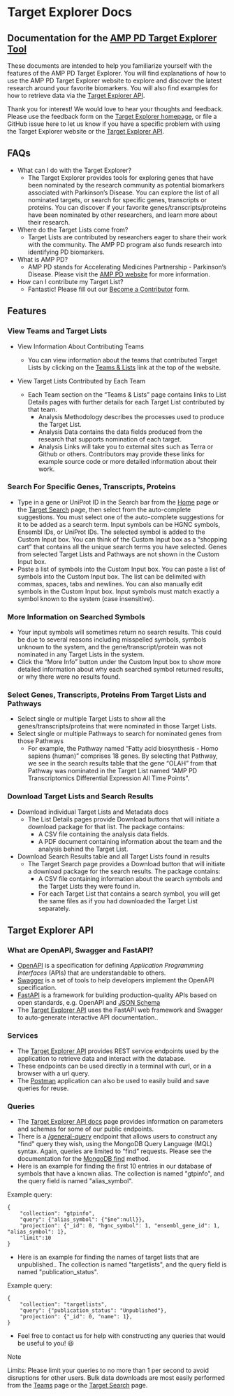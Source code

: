 # Target Explorer Docs

## Documentation for the [AMP PD Target Explorer Tool](https://target-explorer.amp-pd.org/)

These documents are intended to help you familiarize yourself with the features of the AMP PD Target Explorer.
You will find explanations of how to use the AMP PD Target Explorer website to explore and discover the latest research around your favorite biomarkers.
You will also find examples for how to retrieve data via the [Target Explorer API](https://api.target-explorer.amp-pd.org/docs).

Thank you for interest! We would love to hear your thoughts and feedback. Please use the feedback form on the 
[Target Explorer homepage](https://target-explorer.amp-pd.org/), 
or file a GitHub issue here to let us know if you have a specific problem with using the Target Explorer website or the
[Target Explorer API](https://api.target-explorer.amp-pd.org/docs).

## FAQs
- What can I do with the Target Explorer?
    - The Target Explorer provides tools for exploring genes that have been nominated by the research community as potential biomarkers associated with Parkinson’s Disease.
    You can explore the list of all nominated targets, or search for specific genes, transcripts or proteins. 
    You can discover if your favorite genes/transcripts/proteins have been nominated by other researchers, and learn more about their research.
- Where do the Target Lists come from?
    - Target Lists are contributed by researchers eager to share their work with the community. The AMP PD program also funds research into identifying PD biomarkers.
- What is AMP PD?
    - AMP PD stands for Accelerating Medicines Partnership - Parkinson’s Disease. Please visit the [AMP PD website](www.amp-pd.org) for more information.
- How can I contribute my Target List?
    - Fantastic! Please fill out our [Become a Contributor](https://target-explorer.amp-pd.org/become-a-submitter) form.

## Features

### View Teams and Target Lists

- View Information About Contributing Teams
    - You can view information about the teams that contributed Target Lists by clicking on the [Teams & Lists](https://target-explorer.amp-pd.org/teams) link at the top of the website.

- View Target Lists Contributed by Each Team
    - Each Team section on the “Teams & Lists” page contains links to List Details pages with further details for each Target List contributed by that team.
        - Analysis Methodology describes the processes used to produce the Target List.
        - Analysis Data contains the data fields produced from the research that supports nomination of each target. 
        - Analysis Links will take you to external sites such as Terra or Github or others. Contributors may provide these links for example source code or more detailed information about their work.

### Search For Specific Genes, Transcripts, Proteins
- Type in a gene or UniProt ID in the Search bar from the [Home](https://target-explorer.amp-pd.org/) page or the [Target Search](https://target-explorer.amp-pd.org/genes/target-search) page, then select from the auto-complete suggestions. You must select one of the auto-complete suggestions for it to be added as a search term.
    Input symbols can be HGNC symbols, Ensembl IDs, or UniProt IDs.
    The selected symbol is added to the Custom Input box. You can think of the Custom Input box as a “shopping cart” that contains all the unique search terms you have selected. Genes from selected Target Lists and Pathways are not shown in the Custom Input box.
- Paste a list of symbols into the Custom Input box.
    You can paste a list of symbols into the Custom Input box. The list can be delimited with commas, spaces, tabs and newlines.
    You can also manually edit symbols in the Custom Input box.
    Input symbols must match exactly a symbol known to the system (case insensitive).

### More Information on Searched Symbols
- Your input symbols will sometimes return no search results. This could be due to several reasons including misspelled symbols, symbols unknown to the system, and the gene/transcript/protein was not nominated in any Target Lists in the system.
- Click the “More Info” button under the Custom Input box to show more detailed information about why each searched symbol returned results, or why there were no results found.

### Select Genes, Transcripts, Proteins From Target Lists and Pathways
- Select single or multiple Target Lists to show all the genes/transcripts/proteins that were nominated in those Target Lists.
- Select single or multiple Pathways to search for nominated genes from those Pathways
    - For example, the Pathway named “Fatty acid biosynthesis - Homo sapiens (human)” comprises 18 genes. By selecting that Pathway, we see in the search results table that the gene “OLAH” from that Pathway was nominated in the Target List named “AMP PD Transcriptomics Differential Expression All Time Points”.

### Download Target Lists and Search Results
- Download individual Target Lists and Metadata docs
    - The List Details pages provide Download buttons that will initiate a download package for that list. The package contains:
        - A CSV file containing the analysis data fields.
        - A PDF document containing information about the team and the analysis behind the Target List.
- Download Search Results table and all Target Lists found in results
    - The Target Search page provides a Download button that will initiate a download package for the search results. The package contains:
        - A CSV file containing information about the search symbols and the Target Lists they were found in.
        - For each Target List that contains a search symbol, you will get the same files as if you had downloaded the Target List separately.


## Target Explorer API

### What are OpenAPI, Swagger and FastAPI?
- [OpenAPI](www.openapis.org) is a specification for defining <i>Application Programming Interfaces</i> (APIs) that are understandable to others.
- [Swagger](https://swagger.io) is a set of tools to help developers implement the OpenAPI specification.
- [FastAPI](https://fastapi.tiangolo.com/) is a framework for building production-quality APIs based on open standards, e.g. OpenAPI and [JSON Schema](https://json-schema.org/)
- The [Target Explorer API](https://api.target-explorer.amp-pd.org) uses the FastAPI web framework and Swagger to auto-generate interactive API documentation..

### Services
- The [Target Explorer API](https://api.target-explorer.amp-pd.org/docs) provides REST service endpoints used by the application to retrieve data and interact with the database.
- These endpoints can be used directly in a terminal with curl, or in a browser with a url query.
- The [Postman](https://www.postman.com/) application can also be used to easily build and save queries for reuse.

### Queries
- The [Target Explorer API docs](https://api.target-explorer.amp-pd.org/docs) page provides information on parameters and schemas for some of our public endpoints.
- There is a [/general-query](https://api.target-explorer.amp-pd.org/docs#/default/general_query_general_query__get) endpoint that allows users to construct any "find" query they wish, using the MongoDB Query Language (MQL) syntax.  Again, queries are limited to “find” requests. Please see the documentation for the [MongoDB find](https://www.mongodb.com/docs/manual/reference/method/db.collection.find/) method.
- Here is an example for finding the first 10 entries in our database of symbols that have a known alias. The collection is named "gtpinfo", and the query field is named "alias_symbol".

Example query:

    {
        "collection": "gtpinfo",
        "query": {"alias_symbol": {"$ne":null}},
        "projection": {"_id": 0, "hgnc_symbol": 1, "ensembl_gene_id": 1, "alias_symbol": 1},
        "limit":10
    }

- Here is an example for finding the names of target lists that are unpublished.. The collection is named "targetlists", and the query field is named "publication_status".

Example query:

    {
        "collection": "targetlists",
        "query": {"publication_status": "Unpublished"},
        "projection": {"_id": 0, "name": 1},
    }

- Feel free to contact us for help with constructing any queries that would be useful to you! :smiley:
> [!NOTE]
> Limits: Please limit your queries to no more than 1 per second to avoid disruptions for other users. Bulk data downloads are most easily performed from the [Teams](https://target-explorer.amp-pd.org/teams) page or the [Target Search](https://target-explorer.amp-pd.org/genes/target-search) page.
